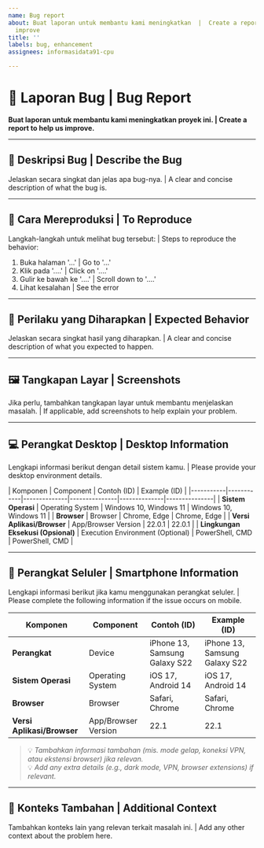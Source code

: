 ```yaml
---
name: Bug report
about: Buat laporan untuk membantu kami meningkatkan  |  Create a report to help us
  improve
title: ''
labels: bug, enhancement
assignees: informasidata91-cpu

---
```


# 🐞 Laporan Bug | Bug Report

**Buat laporan untuk membantu kami meningkatkan proyek ini. | Create a report to help us improve.**

---

## 🧩 Deskripsi Bug | Describe the Bug
Jelaskan secara singkat dan jelas apa bug-nya.  |  A clear and concise description of what the bug is.

---

## 🔁 Cara Mereproduksi | To Reproduce
Langkah-langkah untuk melihat bug tersebut:  |  Steps to reproduce the behavior:

1. Buka halaman '...' | Go to '...'
2. Klik pada '....' | Click on '....'
3. Gulir ke bawah ke '....' | Scroll down to '....'
4. Lihat kesalahan | See the error

---

## 🎯 Perilaku yang Diharapkan | Expected Behavior
Jelaskan secara singkat hasil yang diharapkan.  |  A clear and concise description of what you expected to happen.

---

## 🖼️ Tangkapan Layar | Screenshots
Jika perlu, tambahkan tangkapan layar untuk membantu menjelaskan masalah.  |  If applicable, add screenshots to help explain your problem.

---

## 💻 Perangkat Desktop | Desktop Information  
Lengkapi informasi berikut dengan detail sistem kamu. | Please provide your desktop environment details.

| Komponen | Component | Contoh (ID) | Example (ID) | 
|-----------|------------|--------------|---------------|--------------|---------------|
| **Sistem Operasi** | Operating System | Windows 10, Windows 11 | Windows 10, Windows 11 | 
| **Browser** | Browser | Chrome, Edge | Chrome, Edge |
| **Versi Aplikasi/Browser** | App/Browser Version | 22.0.1 | 22.0.1 | 
| **Lingkungan Eksekusi (Opsional)** | Execution Environment (Optional) | PowerShell, CMD | PowerShell, CMD |   

---

## 📱 Perangkat Seluler | Smartphone Information  
Lengkapi informasi berikut jika kamu menggunakan perangkat seluler. | Please complete the following information if the issue occurs on mobile.

| Komponen | Component | Contoh (ID) | Example (ID) | 
|-----------|------------|--------------|---------------| 
| **Perangkat** | Device | iPhone 13, Samsung Galaxy S22 | iPhone 13, Samsung Galaxy S22 | 
| **Sistem Operasi** | Operating System | iOS 17, Android 14 | iOS 17, Android 14 | 
| **Browser** | Browser | Safari, Chrome | Safari, Chrome | S
| **Versi Aplikasi/Browser** | App/Browser Version | 22.1 | 22.1 | 

> 💡 *Tambahkan informasi tambahan (mis. mode gelap, koneksi VPN, atau ekstensi browser) jika relevan.*  
> 💡 *Add any extra details (e.g., dark mode, VPN, browser extensions) if relevant.*

---

## 🧠 Konteks Tambahan | Additional Context
Tambahkan konteks lain yang relevan terkait masalah ini.  |  Add any other context about the problem here.
